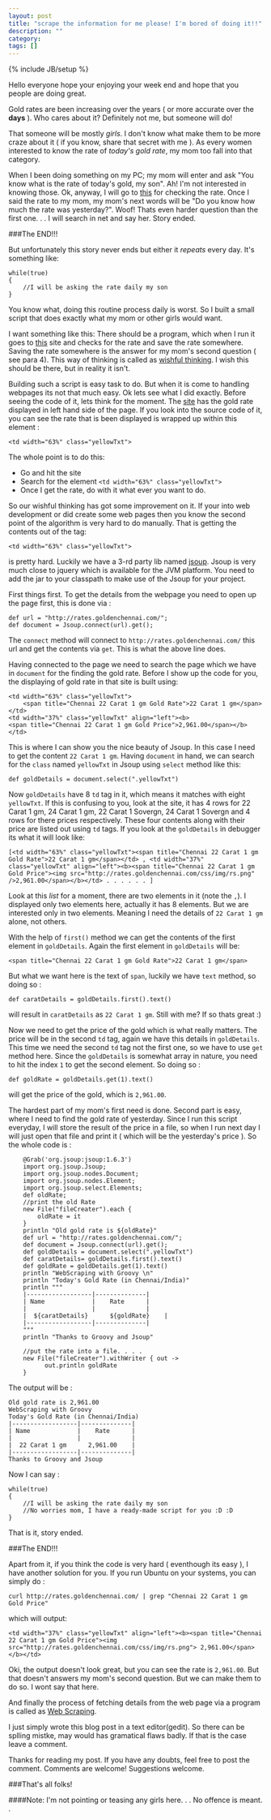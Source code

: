 ```yaml
---
layout: post
title: "scrape the information for me please! I'm bored of doing it!!"
description: ""
category: 
tags: []
---
```

{% include JB/setup %}

Hello everyone hope your enjoying your week end and hope that you people are doing great. 

Gold rates are been increasing over the years ( or more accurate over the **days** ). Who cares about it? Definitely not me, 
but someone will do!

That someone will be mostly *girls*. I don't know what make them to be more craze about it ( if you know, share that secret with me ). As every women interested to know the rate of *today's gold rate*, my mom too fall into that category. 

When I been doing something on my PC; my mom will enter and ask "You know what is the rate of today's gold, my son". 
Ah! I'm not interested in knowing those. Ok, anyway, I will go to [this](http://rates.goldenchennai.com/) for checking the rate. Once I said the rate to my mom, my mom's next words will be "Do you know how much the rate was yesterday?". Woof! Thats even harder question than the first one. . . I will search in net and say her. Story ended.

###The END!!!

But unfortunately this story never ends but either it *repeats* every day. It's something like:

	while(true)
	{
		//I will be asking the rate daily my son
	}

You know what, doing this routine process daily is worst. So I built a small script that does exactly what my mom or other girls would want. 

I want something like this: There should be a program, which when I run it goes to [this](http://rates.goldenchennai.com/) site and checks for the rate and save the rate somewhere. Saving the rate somewhere is the answer for my mom's second question ( see para 4). This way of thinking is called as [wishful thinking](http://en.wikipedia.org/wiki/Wishful_thinking). I wish this should be there, but in reality it isn't. 


Building such a script is easy task to do. But when it is come to handling webpages its not that much easy. Ok lets see what I did exactly. Before seeing the code of it, lets think for the moment. The [site](http://rates.goldenchennai.com/) has the gold rate displayed in left hand side of the page. If you look into the source code of it, you can see the rate that is been displayed is wrapped up within this element :

	<td width="63%" class="yellowTxt">

The whole point is to do this:

+ Go and hit the site
+ Search for the element `<td width="63%" class="yellowTxt">`
+ Once I get the rate, do with it what ever you want to do.

So our wishful thinking has got some improvement on it. If your into web development or did create some web pages then you know the second point of the algorithm is very hard to do manually. That is getting the contents out of the tag: 

	<td width="63%" class="yellowTxt">

is pretty hard. Luckily we have a 3-rd party lib named [jsoup](jsoup.org/). Jsoup is very much close to jquery which is available for the JVM platform. You need to add the jar to your classpath to make use of the Jsoup for your project. 

First things first. To get the details from the webpage you need to open up the page first, this is done via :

	def url = "http://rates.goldenchennai.com/";
	def document = Jsoup.connect(url).get();

The `connect` method will connect to `http://rates.goldenchennai.com/` this url and get the contents via `get`. This is what the above line does. 

Having connected to the page we need to search the page which we have in `document` for the finding the gold rate. Before I show up the code for you, the displaying of gold rate in that site is built using: 

	<td width="63%" class="yellowTxt">
		<span title="Chennai 22 Carat 1 gm Gold Rate">22 Carat 1 gm</span>
	</td>
	<td width="37%" class="yellowTxt" align="left"><b>
	<span title="Chennai 22 Carat 1 gm Gold Price">2,961.00</span></b>
	</td>

This is where I can show you the nice beauty of Jsoup. In this case I need to get the content `22 Carat 1 gm`. Having `document` in hand, we can search for the `class` named `yellowTxt` in Jsoup using `select` method like this:

	def goldDetails = document.select(".yellowTxt")

Now `goldDetails` have 8 `td` tag in it, which means it matches with eight `yellowTxt`. If this is confusing to you, look at the site, it has 4 rows for 22 Carat 1 gm, 24 Carat 1 gm, 22 Carat 1 Sovergn, 24 Carat 1 Sovergn and 4 rows for there prices respectively. These four contents along with their price are listed out using `td` tags. If you look at the `goldDetails` in debugger its what it will look like:

	[<td width="63%" class="yellowTxt"><span title="Chennai 22 Carat 1 gm Gold Rate">22 Carat 1 gm</span></td> , <td width="37%" class="yellowTxt" align="left"><b><span title="Chennai 22 Carat 1 gm Gold Price"><img src="http://rates.goldenchennai.com/css/img/rs.png" />2,961.00</span></b></td> . . . . . . ]

Look at this *list* for a moment, there are two elements in it (note the `,`). I displayed only two elements here, actually it has 8 elements. But we are interested only in two elements. Meaning I need the details of `22 Carat 1 gm` alone, not others. 

With the help of `first()` method we can get the contents of the first element in `goldDetails`. Again the first element in `goldDetails` will be: 


	<span title="Chennai 22 Carat 1 gm Gold Rate">22 Carat 1 gm</span>


But what we want here is the text of `span`, luckily we have `text` method, so doing so :

	def caratDetails = goldDetails.first().text()

will result in `caratDetails` as `22 Carat 1 gm`. Still with me? If so thats great :)

Now we need to get the price of the gold which is what really matters. The price will be in the second `td` tag, again we have this details in `goldDetails`. This time we need the second `td` tag not the first one, so we have to use `get` method here. Since the `goldDetails` is somewhat array in nature, you need to hit the index `1` to get the second element. So doing so :

	def goldRate = goldDetails.get(1).text()

will get the price of the gold, which is  `2,961.00`. 

The hardest part of my mom's first need is done. Second part is easy, where I need to find the gold rate of yesterday. Since I run this script everyday, I will store the result of the price in a file, so when I run next day I will just open that file and print it ( which will be the yesterday's price ). So the whole code is : 

		@Grab('org.jsoup:jsoup:1.6.3')
		import org.jsoup.Jsoup;
		import org.jsoup.nodes.Document;
		import org.jsoup.nodes.Element;
		import org.jsoup.select.Elements;
		def oldRate;
		//print the old Rate
		new File("fileCreater").each {
			oldRate = it
		}
		println "Old gold rate is ${oldRate}"
		def url = "http://rates.goldenchennai.com/";
		def document = Jsoup.connect(url).get();
		def goldDetails = document.select(".yellowTxt")
		def caratDetails= goldDetails.first().text()
		def goldRate = goldDetails.get(1).text()
		println "WebScraping with Groovy \n"
		println "Today's Gold Rate (in Chennai/India)"
		println """
		|------------------|--------------|
		| Name             |    Rate      |
		|                  |              |
		|  ${caratDetails}      ${goldRate}    |
		|------------------|--------------|
		"""
		println "Thanks to Groovy and Jsoup"

		//put the rate into a file. . . . 
		new File("fileCreater").withWriter { out ->
		      out.println goldRate
		}


The output will be :

	Old gold rate is 2,961.00
	WebScraping with Groovy 
	Today's Gold Rate (in Chennai/India)
	|------------------|--------------|
	| Name             |    Rate      |
	|                  |              |
	|  22 Carat 1 gm      2,961.00    |
	|------------------|--------------|
	Thanks to Groovy and Jsoup

Now I can say :


	while(true)
	{
		//I will be asking the rate daily my son
		//No worries mom, I have a ready-made script for you :D :D 
	}

That is it, story ended. 

###The END!!!

Apart from it, if you think the code is very hard ( eventhough its easy ), I have another solution for you. If you run Ubuntu on your systems, you can simply do : 

	curl http://rates.goldenchennai.com/ | grep "Chennai 22 Carat 1 gm Gold Price"

which will output:

	<td width="37%" class="yellowTxt" align="left"><b><span title="Chennai 22 Carat 1 gm Gold Price"><img src="http://rates.goldenchennai.com/css/img/rs.png"> 2,961.00</span></b></td>

Oki, the output doesn't look great, but you can see the rate is `2,961.00`. But that doesn't answers my mom's second question. But we can make them to do so. I wont say that here.

And finally the process of fetching details from the web page via a program is called as [Web Scraping](http://en.wikipedia.org/wiki/Web_scraping). 

I just simply wrote this blog post in a text editor(gedit). So there can be splling mistke, may would has gramatical flaws badly. If that is the case leave a comment.

Thanks for reading my post. If you have any doubts, feel free to post the comment. Comments are welcome! Suggestions welcome. 


###That's all folks!

####Note: I'm not pointing or teasing any girls here. . . No offence is meant. . 